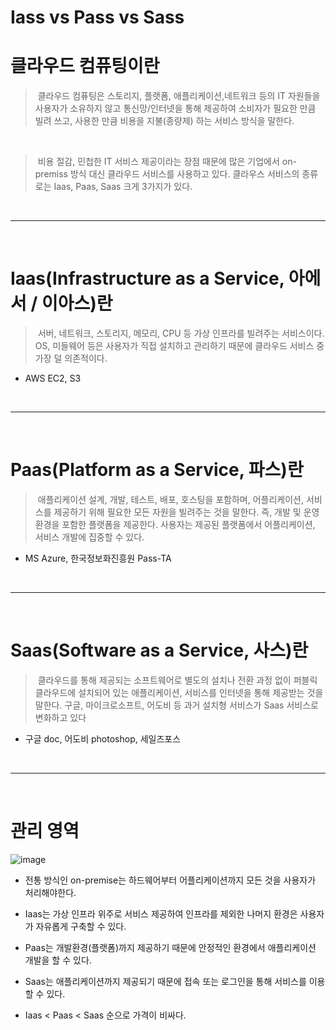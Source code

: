 # Iass vs Pass vs Sass

# 클라우드 컴퓨팅이란
> &nbsp;클라우드 컴퓨팅은 스토리지, 플랫폼, 애플리케이션,네트워크 등의 IT 자원들을 사용자가 소유하지 않고 통신망/인터넷을 통해 제공하여 소비자가 필요한 만큼 빌려 쓰고, 사용한 만큼 비용을 지불(종량제) 하는 서비스 방식을 말한다. 

<br>

> &nbsp;비용 절감, 민첩한 IT 서비스 제공이라는 장점 때문에 많은 기업에서 on-premiss 방식 대신 클라우드 서비스를 사용하고 있다. 클라우스 서비스의 종류로는 Iaas, Paas, Saas 크게 3가지가 있다. 

<br>
<hr>
<br>

# Iaas(Infrastructure as a Service, 아에서 / 이아스)란
> &nbsp;서버, 네트워크, 스토리지, 메모리, CPU 등 가상 인프라를 빌려주는 서비스이다. OS, 미들웨어 등은 사용자가 직접 설치하고 관리하기 때문에 클라우드 서비스 중 가장 덜 의존적이다.
- AWS EC2, S3

<br>
<hr>
<br>

# Paas(Platform as a Service, 파스)란
> &nbsp;애플리케이션 설계, 개발, 테스트, 배포, 호스팅을 포함하며, 어플리케이션, 서비스를 제공하기 위해 필요한 모든 자원을 빌려주는 것을 말한다. 즉, 개발 및 운영 환경을 포함한 플랫폼을 제공한다. 사용자는 제공된 플랫폼에서 어플리케이션, 서비스 개발에 집중할 수 있다.
- MS Azure, 한국정보화진흥원 Pass-TA

<br>
<hr>
<br>

# Saas(Software as a Service, 사스)란
> &nbsp;클라우드를 통해 제공되는 소프트웨어로 별도의 설치나 전환 과정 없이 퍼블릭 클라우드에 설치되어 있는 애플리케이션, 서비스를 인터넷을 통해 제공받는 것을 말한다. 구글, 마이크로소프트, 어도비 등 과거 설치형 서비스가 Saas 서비스로 변화하고 있다
- 구글 doc, 어도비 photoshop, 세일즈포스

<br>
<hr>
<br>

# 관리 영역

![image](https://user-images.githubusercontent.com/74396651/222667869-04bd3b33-1e2d-4d7a-a3b6-447f74eae3e6.png)


- 전통 방식인 on-premise는 하드웨어부터 어플리케이션까지 모든 것을 사용자가 처리해야한다.

- Iaas는 가상 인프라 위주로 서비스 제공하여 인프라를 제외한 나머지 환경은 사용자가 자유롭게 구축할 수 있다. 

- Paas는 개발환경(플랫폼)까지 제공하기 때문에 안정적인 환경에서 애플리케이션 개발을 할 수 있다. 

- Saas는 애플리케이션까지 제공되기 때문에 접속 또는 로그인을 통해 서비스를 이용할 수 있다. 

- Iaas < Paas < Saas 순으로 가격이 비싸다. 


